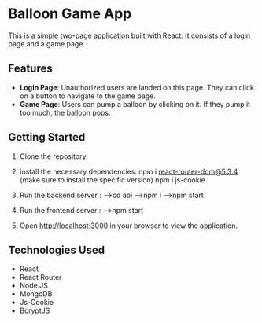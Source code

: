 # Balloon Game App

This is a simple two-page application built with React. It consists of a login page and a game page.

## Features

- **Login Page**: Unauthorized users are landed on this page. They can click on a button to navigate to the game page.
- **Game Page**: Users can pump a balloon by clicking on it. If they pump it too much, the balloon pops.

## Getting Started

1. Clone the repository:

2. install the necessary dependencies: 
    npm i react-router-dom@5.3.4 (make sure to install  the specific version)
    npm i js-cookie

3. Run the backend server : 
    -->cd api
    -->npm i
    -->npm start

4. Run the frontend server :
    -->npm start     


4. Open [http://localhost:3000](http://localhost:3000) in your browser to view the application.

## Technologies Used

- React
- React Router
- Node.JS
- MongoDB
- Js-Cookie
- BcryptJS



